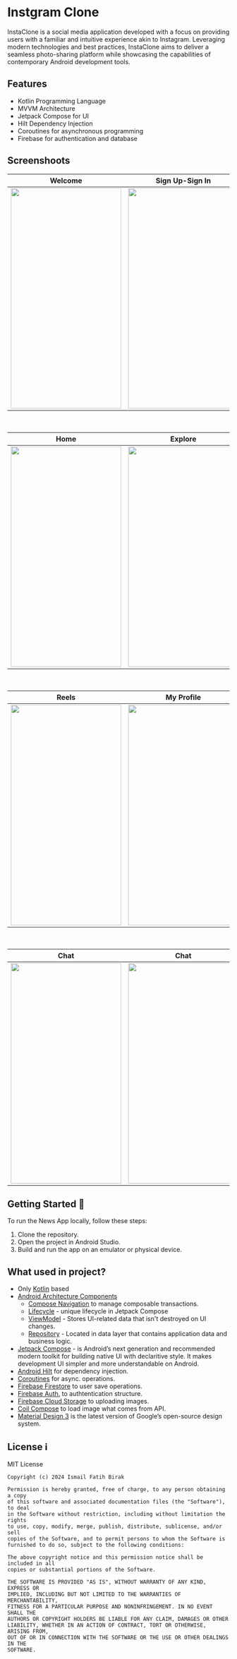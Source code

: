 # Instgram Clone 

InstaClone is a social media application developed with a focus on providing users with a familiar and intuitive experience akin to Instagram. Leveraging modern technologies and best practices, InstaClone aims to deliver a seamless photo-sharing platform while showcasing the capabilities of contemporary Android development tools.

## Features 

- Kotlin Programming Language
- MVVM Architecture
- Jetpack Compose for UI 
- Hilt Dependency Injection
- Coroutines for asynchronous programming
- Firebase for authentication and database

## Screenshoots
| Welcome | Sign Up-Sign In | Edit Profile |
| ------ | ---- | ------ |
|<img src="https://firebasestorage.googleapis.com/v0/b/instgramclone-8bb96.appspot.com/o/github%2F1-2x.gif?alt=media&token=67697920-a6c4-408b-aa48-669be2ebdcd9" width="250" height="500"/>|<img src="https://firebasestorage.googleapis.com/v0/b/instgramclone-8bb96.appspot.com/o/github%2F2-2x.gif?alt=media&token=818a45a8-bc58-4f76-9da6-7226aadef994" width="250" height="500"/>|<img src="https://firebasestorage.googleapis.com/v0/b/instgramclone-8bb96.appspot.com/o/github%2Feditprofile-3.gif?alt=media&token=b09c730d-3256-45f7-98e6-b2fcff2da30c" width="250" height="500"/>|

</br>

| Home | Explore | Post |
| --- | ------- | ------- |
|<img src= "https://jumpshare.com/s/CZWTp0eRBBEnxZMoIAvA" width="250" height="500"/>|<img src= "https://firebasestorage.googleapis.com/v0/b/instgramclone-8bb96.appspot.com/o/github%2Fhome-4.gif?alt=media&token=39dce92e-3c71-442b-a8eb-9f94b9a52d6c" width="250" height="500"/>|<img src="https://firebasestorage.googleapis.com/v0/b/instgramclone-8bb96.appspot.com/o/github%2Fpost-6.gif?alt=media&token=e302342d-8bb5-46d5-9bd4-01d65ae20d3d" width="250" height="500"/>|

</br>

| Reels | My Profile | Camera |
| --------- | ------ | ------- |
|<img src="https://firebasestorage.googleapis.com/v0/b/instgramclone-8bb96.appspot.com/o/github%2Freels-7.gif?alt=media&token=b1ec6c82-3b62-40ed-8657-63ee340eb538" width="250" height="500"/>|<img src="https://firebasestorage.googleapis.com/v0/b/instgramclone-8bb96.appspot.com/o/github%2Fmyprofile-8.gif?alt=media&token=e9241437-b881-4f61-8e6e-0866851575bc" width="250" height="500"/>|<img src="https://firebasestorage.googleapis.com/v0/b/instgramclone-8bb96.appspot.com/o/github%2Fcamerapage-2x.gif?alt=media&token=7eb439ee-e0bb-41f5-9211-af57ec8b7cbd" width="250" height="500"/>|

</br>

| Chat | Chat |  
| --------- | ------- | 
|<img src= "https://firebasestorage.googleapis.com/v0/b/instgramclone-8bb96.appspot.com/o/github%2Fmesaj1_out.gif?alt=media&token=d0daa9c4-0426-4412-a90a-c9a8e9af7822" width="250" height="500"/>|<img src = "https://firebasestorage.googleapis.com/v0/b/instgramclone-8bb96.appspot.com/o/github%2Fmesaj2_out.gif?alt=media&token=f46c1b5d-7098-4a4c-bdab-6861fe270ac2" width="250" height="500"/> | 


## Getting Started 🚀

To run the News App locally, follow these steps:

1. Clone the repository.
2. Open the project in Android Studio.
3. Build and run the app on an emulator or physical device.

## What used in project?
- Only [Kotlin](https://kotlinlang.org/) based
- [Android Architecture Components](https://developer.android.com/topic/libraries/architecture)
  - [Compose Navigation](https://developer.android.com/jetpack/compose/navigation) to manage composable transactions.
  - [Lifecycle](https://developer.android.com/topic/libraries/architecture/lifecycle) - unique lifecycle in Jetpack Compose
  - [ViewModel](https://developer.android.com/topic/libraries/architecture/viewmodel) - Stores UI-related data that isn't destroyed on UI changes. 
  - [Repository](https://developer.android.com/topic/architecture/data-layer) - Located in data layer that contains application data and business logic.
- [Jetpack Compose](https://developer.android.com/jetpack/compose) - is Android’s next generation and recommended modern toolkit for building native UI with declaritive style. It makes development UI simpler and more understandable on Android.
- [Android Hilt](https://developer.android.com/training/dependency-injection/hilt-android) for dependency injection.
- [Coroutines](https://github.com/Kotlin/kotlinx.coroutines) for async. operations.
- [Firebase Firestore](https://firebase.google.com/docs/firestore/quickstart) to user save operations.
- [Firebase Auth.](https://firebase.google.com/docs/auth/android/start) to authtentication structure.
- [Firebase Cloud Storage](https://firebase.google.com/docs/storage/android/start) to uploading images.
- [Coil Compose](https://coil-kt.github.io/coil/compose/) to load image what comes from API.
- [Material Design 3](https://m3.material.io/) is the latest version of Google’s open-source design system.

## License ℹ️
MIT License
```
Copyright (c) 2024 Ismail Fatih Birak

Permission is hereby granted, free of charge, to any person obtaining a copy
of this software and associated documentation files (the "Software"), to deal
in the Software without restriction, including without limitation the rights
to use, copy, modify, merge, publish, distribute, sublicense, and/or sell
copies of the Software, and to permit persons to whom the Software is
furnished to do so, subject to the following conditions:

The above copyright notice and this permission notice shall be included in all
copies or substantial portions of the Software.

THE SOFTWARE IS PROVIDED "AS IS", WITHOUT WARRANTY OF ANY KIND, EXPRESS OR
IMPLIED, INCLUDING BUT NOT LIMITED TO THE WARRANTIES OF MERCHANTABILITY,
FITNESS FOR A PARTICULAR PURPOSE AND NONINFRINGEMENT. IN NO EVENT SHALL THE
AUTHORS OR COPYRIGHT HOLDERS BE LIABLE FOR ANY CLAIM, DAMAGES OR OTHER
LIABILITY, WHETHER IN AN ACTION OF CONTRACT, TORT OR OTHERWISE, ARISING FROM,
OUT OF OR IN CONNECTION WITH THE SOFTWARE OR THE USE OR OTHER DEALINGS IN THE
SOFTWARE.
```
